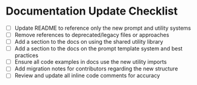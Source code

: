# Documentation Update Checklist

- [ ] Update README to reference only the new prompt and utility systems
- [ ] Remove references to deprecated/legacy files or approaches
- [ ] Add a section to the docs on using the shared utility library
- [ ] Add a section to the docs on the prompt template system and best practices
- [ ] Ensure all code examples in docs use the new utility imports
- [ ] Add migration notes for contributors regarding the new structure
- [ ] Review and update all inline code comments for accuracy
